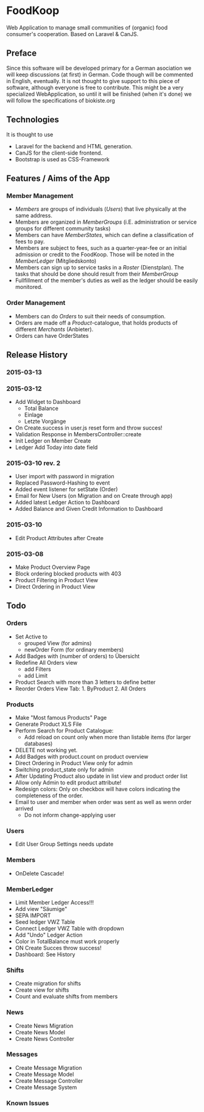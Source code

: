 # FoodKoop
Web Application to manage small communities of (organic) food consumer's cooperation. Based on Laravel &amp; CanJS.

## Preface
Since this software will be developed primary for a German asociation we will keep discussions (at first) in German.
Code though will be commented in English, eventually.
It is not thought to give support to this piece of software, although everyone is free to contribute.
This might be a very specialized WebApplication, so until it will be finished (when it's done) we will follow the specifications of biokiste.org

## Technologies
It is thought to use 
* Laravel for the backend and HTML generation.
* CanJS for the client-side frontend.
* Bootstrap is used as CSS-Framework

## Features / Aims of the App

### Member Management

* *Members* are groups of individuals (*Users*) that live physically at the same address.
* Members are organized in *MemberGroups* (i.E. administration or service groups for different community tasks)
* Members can have *MemberStates*, which can define a classification of fees to pay.
* Members are subject to fees, such as a quarter-year-fee or an initial admission or credit to the FoodKoop. Those will be noted in the *MemberLedger* (Mitgliedskonto)
* Members can sign up to service tasks in a *Roster* (Dienstplan). The tasks that should be done should result from their *MemberGroup*
* Fullfillment of the member's duties as well as the ledger should be easily monitored.

### Order Management

* Members can do *Orders* to suit their needs of consumption.
* Orders are made off a *Product*-catalogue, that holds products of different *Merchants* (Anbieter).
* Orders can have OrderStates

## Release History
### 2015-03-13

### 2015-03-12
* Add Widget to Dashboard
	* Total Balance
	* Einlage
	* Letzte Vorgänge
* On Create.success in user.js reset form and throw succes!
* Validation Response in MembersController::create
* Init Ledger on Member Create
* Ledger Add Today into date field

### 2015-03-10 rev. 2
* User import with password in migration
* Replaced Password-Hashing to event
* Added event listener for setState (Order)
* Email for New Users (on Migration and on Create through app)
* Added latest Ledger Action to Dashboard
* Added Balance and Given Credit Information to Dashboard

### 2015-03-10
* Edit Product Attributes after Create

### 2015-03-08
* Make Product Overview Page
* Block ordering blocked products with 403
* Product Filtering in Product View
* Direct Ordering in Product View

## Todo

### Orders

* Set Active to
	* grouped View (for admins)
	* newOrder Form (for ordinary members)
* Add Badges with (number of orders) to Übersicht
* Redefine All Orders view 
	* add Filters
	* add Limit
* Product Search with more than 3 letters to define better
* Reorder Orders View Tab: 1. ByProduct 2. All Orders

### Products
* Make "Most famous Products" Page
* Generate Product XLS File
* Perform Search for Product Catalogue:
	* Add reload on count only when more than listable items (for larger databases)
* DELETE not working yet.
* Add Badges with product.count on product overview
* Direct Ordering in Product View only for admin
* Switching product_state only for admin
* After Updating Product also update in list view and product order list
* Allow only Admin to edit product attribute!
* Redesign colors: Only <td> on checkbox will have colors indicating the completeness of the order.
* Email to user and member when order was sent as well as wenn order arrived
	* Do not inform change-applying user

### Users
* Edit User Group Settings needs update

### Members
* OnDelete Cascade!

### MemberLedger
* Limit Member Ledger Access!!!
* Add view "Säumige"
* SEPA IMPORT
* Seed ledger VWZ Table
* Connect Ledger VWZ Table with dropdown
* Add "Undo" Ledger Action
* Color in TotalBalance must work properly 
* ON Create Succes throw success!
* Dashboard: See History

### Shifts
* Create migration for shifts
* Create view for shifts
* Count and evaluate shifts from members

### News
* Create News Migration
* Create News Model
* Create News Controller

### Messages
* Create Message Migration
* Create Message Model
* Create Message Controller
* Create Message System

### Known Issues

